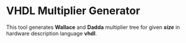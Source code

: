 # VHDL Multiplier Generator

This tool generates **Wallace** and **Dadda** multiplier tree for given **_size_** in hardware description language **vhdl**.
